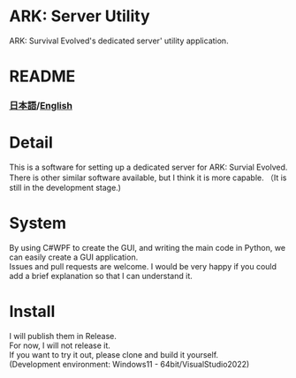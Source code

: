 # ARK: Server Utility
ARK: Survival Evolved's dedicated server' utility application.  

# README
### [日本語](https://github.com/nattyan-tv/ark-server-utility/blob/master/README_JA.md)/[English](https://github.com/nattyan-tv/ark-server-utility/blob/master/README.md)

# Detail
This is a software for setting up a dedicated server for ARK: Survial Evolved.  
There is other similar software available, but I think it is more capable. （It is still in the development stage.)

# System
By using C#WPF to create the GUI, and writing the main code in Python, we can easily create a GUI application.  
Issues and pull requests are welcome. I would be very happy if you could add a brief explanation so that I can understand it.

# Install
I will publish them in Release.  
For now, I will not release it.  
If you want to try it out, please clone and build it yourself.  
(Development environment: Windows11 - 64bit/VisualStudio2022)
